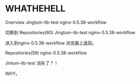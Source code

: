 # WHATHEHELL

Overview 
Jingtum-lib-test
nginx-0.5.38-workflow

切换到 Repositories(60)
Jingtum-lib-test
nginx-0.5.38-workflow

进入到nginx-0.5.38-workflow
浏览器上返回。

Repositories(59)
nginx-0.5.38-workflow

Jintum-lib-test 消失了？！

WHY。
